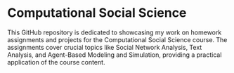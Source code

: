 # Computational Social Science

This GitHub repository is dedicated to showcasing my work on homework assignments and projects for the Computational Social Science course. The assignments cover crucial topics like Social Network Analysis, Text Analysis, and Agent-Based Modeling and Simulation, providing a practical application of the course content.
